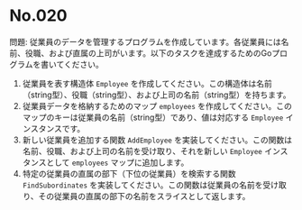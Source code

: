 # No.020

問題: 従業員のデータを管理するプログラムを作成しています。各従業員には名前、役職、および直属の上司がいます。以下のタスクを達成するためのGoプログラムを書いてください。

1. 従業員を表す構造体 `Employee` を作成してください。この構造体は名前（string型）、役職（string型）、および上司の名前（string型）を持ちます。
1. 従業員データを格納するためのマップ `employees` を作成してください。このマップのキーは従業員の名前（string型）であり、値は対応する `Employee` インスタンスです。
1. 新しい従業員を追加する関数 `AddEmployee` を実装してください。この関数は名前、役職、および上司の名前を受け取り、それを新しい `Employee` インスタンスとして `employees` マップに追加します。
1. 特定の従業員の直属の部下（下位の従業員）を検索する関数 `FindSubordinates` を実装してください。この関数は従業員の名前を受け取り、その従業員の直属の部下の名前をスライスとして返します。
